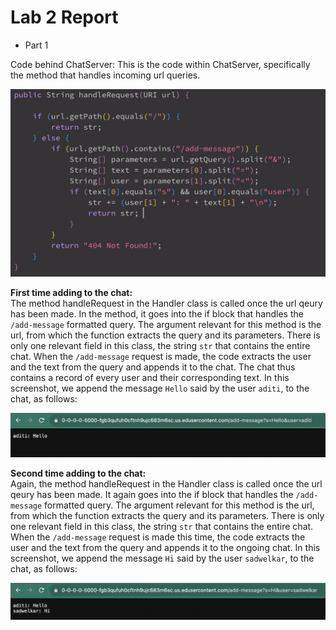 # Lab 2 Report

* Part 1  

Code behind ChatServer:
This is the code within ChatServer, specifically the method that handles incoming url queries.  

![Image](chatserver.png) 

**First time adding to the chat:**  
The method handleRequest in the Handler class is called once the url qeury has been made. In the method, it goes into the if block that handles the `/add-message` formatted query. The argument relevant for this method is the url, from which the function extracts the query and its parameters. There is only one relevant field in this class, the string `str` that contains the entire chat. When the `/add-message` request is made, the code extracts the user and the text from the query and appends it to the chat. The chat thus contains a record of every user and their corresponding text. In this screenshot, we append the message `Hello` said by the user `aditi`, to the chat, as follows:  

![Image](sc1.png)  

**Second time adding to the chat:**  
Again, the method handleRequest in the Handler class is called once the url qeury has been made. It again goes into the if block that handles the `/add-message` formatted query. The argument relevant for this method is the url, from which the function extracts the query and its parameters. There is only one relevant field in this class, the string `str` that contains the entire chat. When the `/add-message` request is made this time, the code extracts the user and the text from the query and appends it to the ongoing chat. In this screenshot, we append the message `Hi` said by the user `sadwelkar`, to the chat, as follows:  

![Image](sc2.png)  


